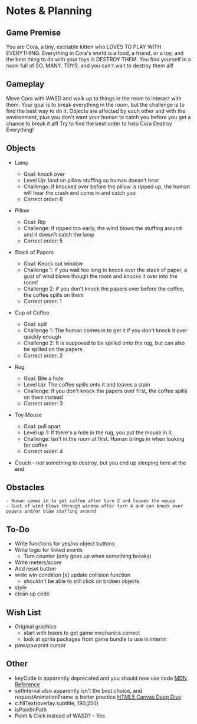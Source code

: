 # Notes & Planning

## Game Premise
You are Cora, a tiny, excitable kitten who LOVES TO PLAY WITH EVERYTHING. Everything in Cora's world is a food, a friend, or a toy, and the best thing to do with your toys is DESTROY THEM. You find yourself in a room full of SO. MANY. TOYS. and you can't wait to destroy them all!

## Gameplay
Move Cora with WASD and walk up to things in the room to interact with them. Your goal is to break everything in the room, but the challenge is to find the best way to do it. Objects are affected by each other and with the environment, plus you don't want your human to catch you before you get a chance to break it all! Try to find the best order to help Cora Destroy Everything!

## Objects
- Lamp
    - Goal: knock over
    - Level Up: land on pillow stuffing so human doesn't hear
    - Challenge: if knocked over before the pillow is ripped up, the human will hear the crash and come in and catch you
    - Correct order: 6
- Pillow
    - Goal: Rip
    - Challenge: If ripped too early, the wind blows the stuffing around and it doesn't catch the lamp
    - Correct order: 5
- Stack of Papers
    - Goal: Knock out window
    - Challenge 1: if you wait too long to knock over the stack of paper, a gust of wind blows though the room and knocks it over into the room!
    - Challenge 2: if you don't knock the papers over before the coffee, the coffee spills on them
    - Correct order: 1
- Cup of Coffee
    - Goal: spill
    - Challenge 1: The human comes in to get it if you don't knock it over quickly enough
    - Challenge 2: It is supposed to be spilled onto the rug, but can also be spilled on the papers
    - Correct order: 2
- Rug
    - Goal: Bite a hole
    - Level Up: The coffee spills onto it and leaves a stain
    - Challenge: If you don't knock the papers over first, the coffee spills on them instead
    - Correct order: 3
- Toy Mouse
    - Goal: pull apart
    - Level up 1: If there's a hole in the rug, you put the mouse in it
    - Challenge: Isn't in the room at first. Human brings in when looking for coffee
    - Correct order: 4

- Couch - not something to destroy, but you end up sleeping here at the end

## Obstacles
    - Human comes in to get coffee after turn 2 and leaves the mouse
    - Gust of wind blows through window after turn 4 and can knock over papers and/or blow stuffing around

## To-Do
- Write functions for yes/no object buttons
- Write logic for linked events
    - Turn counter (only goes up when something breaks)
- Write meters/score
- Add reset button
- write win condition
[x] update collision function
    - shouldn't be able to still click on broken objects
- style
- clean up code


## Wish List
- Original graphics
    - start with boxes to get game mechanics correct
    - look at sprite packages from game bundle to use in interim
- paw/pawprint cursor

## Other
- keyCode is apparently deprecated and you should now use code [MDN Reference](https://developer.mozilla.org/en-US/docs/Web/API/KeyboardEvent/keyCode)
- setInterval also apparently isn't the best choice, and requestAnimationFrame is better practice [HTML5 Canvas Deep Dive](https://joshondesign.com/p/books/canvasdeepdive/chapter04.html#settimeout)
- c.fillText(overlay.subtitle, 190,250)
- isPointInPath
- Point & Click instead of WASD? - Yes
